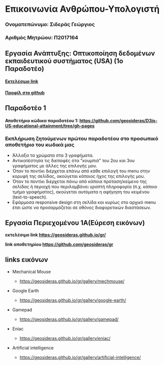 # Επικοινωνία Ανθρώπου-Υπολογιστή

### Ονοματεπώνυμο: Σιδεράς Γεώργιος
### Αριθμός Μητρώου: Π2017164

## Εργασία Ανάπτυξης: Οπτικοποίηση δεδομένων εκπαιδευτικού συστήματος (USA) (1o Παραδοτέο)
#### [Εκτελέσιμο link]( https://geosideras.github.io/D3js-US-educational-attainment/ '[Εκτελέσιμο link')
#### [Προφίλ στο github]( https://github.com/geosideras 'Προφίλ στο github')
## Παραδοτέο 1
#### Αποθετήριο κώδικα παραδοτέου 1:  https://github.com/geosideras/D3js-US-educational-attainment/tree/gh-pages
### Εκπλήρωση ζητούμενων πρώτου παραδοτέου στο προσωπικό αποθετήριο του κωδικά μας
  * Άλλαξα τα χρώματα στα 3 γραφήματα.
  * Αντικατέστησα τις διεπαφές στα "κουμπιά" του 2ου και 3ου γραφήματος με άλλες της επιλογής μου.
  * Όταν το ποντίκι διέρχεται επάνω από κάθε επιλογή του menu στην κορυφή της σελίδας, ακούγεται κάποιος ήχος της επιλογής μου.
  * Όταν το ποντίκι διέρχεται πάνω από κάποια πρόταση/κείμενο της σελίδας ή περιοχή που περιλαμβάνει γραπτή πληροφορία (π.χ. κάποιο τμήμα   γραφήματος), ακούγεται αυτόματα η αφήγηση του κειμένου (text-to-speech).
  * Εφάρμοσα responsive design στη σελίδα και κυρίως στο αρχικό menu έτσι ώστε να προσαρμόζεται σε οθόνες διαφορετικών διαστάσεων.


## Εργασία Περιεχομένου 1Α(Εύρεση εικόνων)

**εκτελέσιμο link https://geosideras.github.io/gr/**

**link αποθετηρίου https://github.com/geosideras/gr**


## links εικόνων

* Mechanical Mouse

  * https://geosideras.github.io/gr/gallery/mechmouse/

* Google Earth

  * https://geosideras.github.io/gr/gallery/google-earth/

* Gamepad

  * https://geosideras.github.io/gr/gallery/gamepad/

* Eniac

  * https://geosideras.github.io/gr/gallery/eniac/

* Artificial intelligence

  * https://geosideras.github.io/gr/gallery/artificial-intelligence/
